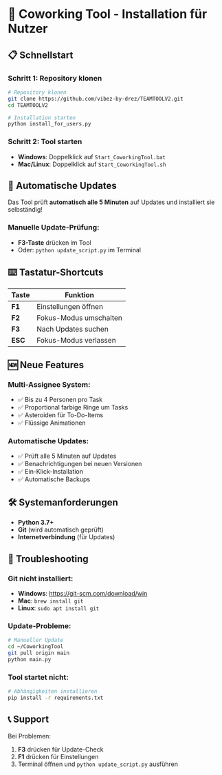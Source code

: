 # 🚀 Coworking Tool - Installation für Nutzer

## 📋 Schnellstart

### **Schritt 1: Repository klonen**
```bash
# Repository klonen
git clone https://github.com/vibez-by-drez/TEAMTOOLV2.git
cd TEAMTOOLV2

# Installation starten
python install_for_users.py
```

### **Schritt 2: Tool starten**
- **Windows**: Doppelklick auf `Start_CoworkingTool.bat`
- **Mac/Linux**: Doppelklick auf `Start_CoworkingTool.sh`

## 🔄 Automatische Updates

Das Tool prüft **automatisch alle 5 Minuten** auf Updates und installiert sie selbständig!

### **Manuelle Update-Prüfung:**
- **F3-Taste** drücken im Tool
- Oder: `python update_script.py` im Terminal

## ⌨️ Tastatur-Shortcuts

| Taste | Funktion |
|-------|----------|
| **F1** | Einstellungen öffnen |
| **F2** | Fokus-Modus umschalten |
| **F3** | Nach Updates suchen |
| **ESC** | Fokus-Modus verlassen |

## 🆕 Neue Features

### **Multi-Assignee System:**
- ✅ Bis zu 4 Personen pro Task
- ✅ Proportional farbige Ringe um Tasks
- ✅ Asteroiden für To-Do-Items
- ✅ Flüssige Animationen

### **Automatische Updates:**
- ✅ Prüft alle 5 Minuten auf Updates
- ✅ Benachrichtigungen bei neuen Versionen
- ✅ Ein-Klick-Installation
- ✅ Automatische Backups

## 🛠️ Systemanforderungen

- **Python 3.7+**
- **Git** (wird automatisch geprüft)
- **Internetverbindung** (für Updates)

## 🚨 Troubleshooting

### **Git nicht installiert:**
- **Windows**: https://git-scm.com/download/win
- **Mac**: `brew install git`
- **Linux**: `sudo apt install git`

### **Update-Probleme:**
```bash
# Manueller Update
cd ~/CoworkingTool
git pull origin main
python main.py
```

### **Tool startet nicht:**
```bash
# Abhängigkeiten installieren
pip install -r requirements.txt
```

## 📞 Support

Bei Problemen:
1. **F3** drücken für Update-Check
2. **F1** drücken für Einstellungen
3. Terminal öffnen und `python update_script.py` ausführen
